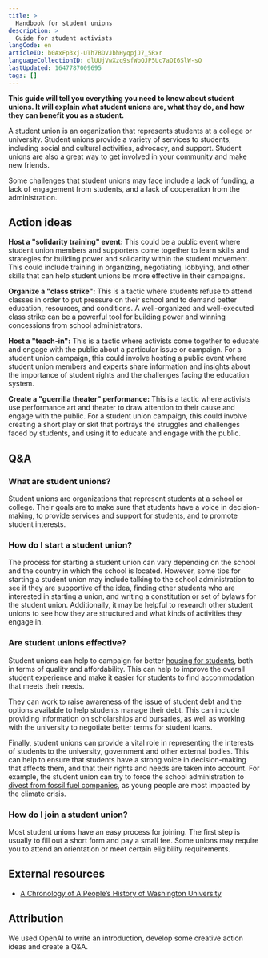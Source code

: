 ```yaml
---
title: >
  Handbook for student unions
description: >
  Guide for student activists
langCode: en
articleID: b0AxFp3xj-UTh7BDVJbhHyqpjJ7_5Rxr
languageCollectionID: dlUUjVwXzq9sfWbQJP5Uc7aOI6SlW-sO
lastUpdated: 1647787009695
tags: []
---
```


**This guide will tell you everything you need to know about student unions. It will explain what student unions are, what they do, and how they can benefit you as a student.**

A student union is an organization that represents students at a college or university. Student unions provide a variety of services to students, including social and cultural activities, advocacy, and support. Student unions are also a great way to get involved in your community and make new friends.

Some challenges that student unions may face include a lack of funding, a lack of engagement from students, and a lack of cooperation from the administration.

## Action ideas

**Host a "solidarity training" event:** This could be a public event where student union members and supporters come together to learn skills and strategies for building power and solidarity within the student movement. This could include training in organizing, negotiating, lobbying, and other skills that can help student unions be more effective in their campaigns.

**Organize a "class strike":** This is a tactic where students refuse to attend classes in order to put pressure on their school and to demand better education, resources, and conditions. A well-organized and well-executed class strike can be a powerful tool for building power and winning concessions from school administrators.

**Host a "teach-in":** This is a tactic where activists come together to educate and engage with the public about a particular issue or campaign. For a student union campaign, this could involve hosting a public event where student union members and experts share information and insights about the importance of student rights and the challenges facing the education system.

**Create a "guerrilla theater" performance:** This is a tactic where activists use performance art and theater to draw attention to their cause and engage with the public. For a student union campaign, this could involve creating a short play or skit that portrays the struggles and challenges faced by students, and using it to educate and engage with the public.

## Q&A

### What are student unions?

Student unions are organizations that represent students at a school or college. Their goals are to make sure that students have a voice in decision-making, to provide services and support for students, and to promote student interests.

### How do I start a student union?

The process for starting a student union can vary depending on the school and the country in which the school is located. However, some tips for starting a student union may include talking to the school administration to see if they are supportive of the idea, finding other students who are interested in starting a union, and writing a constitution or set of bylaws for the student union. Additionally, it may be helpful to research other student unions to see how they are structured and what kinds of activities they engage in.

### Are student unions effective?

Student unions can help to campaign for better [housing for students](/campaigns/housing), both in terms of quality and affordability. This can help to improve the overall student experience and make it easier for students to find accommodation that meets their needs.

They can work to raise awareness of the issue of student debt and the options available to help students manage their debt. This can include providing information on scholarships and bursaries, as well as working with the university to negotiate better terms for student loans.

Finally, student unions can provide a vital role in representing the interests of students to the university, government and other external bodies. This can help to ensure that students have a strong voice in decision-making that affects them, and that their rights and needs are taken into account. For example, the student union can try to force the school administration to [divest from fossil fuel companies](/campaigns/climate), as young people are most impacted by the climate crisis.

### How do I join a student union?

Most student unions have an easy process for joining. The first step is usually to fill out a short form and pay a small fee. Some unions may require you to attend an orientation or meet certain eligibility requirements.

## External resources

-   [A Chronology of A People’s History of Washington University](/campaigns/WashingtonUniversity)

## Attribution

We used OpenAI to write an introduction, develop some creative action ideas and create a Q&A.